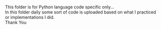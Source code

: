 This folder is for Python language code specific only...<br>
In this folder daily some sort of code is uploaded based on what I practiced or implementations I did.<br>
Thank You
